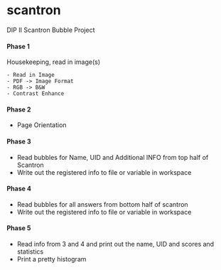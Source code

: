 # scantron
DIP II Scantron Bubble Project


#### Phase 1
Housekeeping, read in image(s)
````
- Read in Image
- PDF -> Image Format
- RGB -> B&W
- Contrast Enhance
````

#### Phase 2 
- Page Orientation

#### Phase 3
- Read bubbles for Name, UID and Additional INFO from top half of Scantron
- Write out the registered info to file or variable in workspace

#### Phase 4
- Read bubbles for all answers from bottom half of scantron
- Write out the registered info to file or variable in workspace

#### Phase 5 
- Read info from 3 and 4 and print out the name, UID and scores and statistics
- Print a pretty histogram
